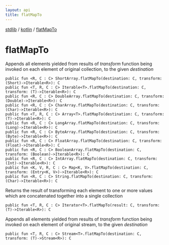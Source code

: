 ```yaml
---
layout: api
title: flatMapTo
---
```

[stdlib](../index.html) / [kotlin](index.html) / [flatMapTo](flatMapTo.html)

# flatMapTo
Appends all elements yielded from results of *transform* function being invoked on each element of original collection, to the given *destination*
```
public fun <R, C : C> ShortArray.flatMapTo(destination: C, transform: (Short)->Iterable<R>): C
public fun <T, R, C : C> Iterable<T>.flatMapTo(destination: C, transform: (T)->Iterable<R>): C
public fun <R, C : C> DoubleArray.flatMapTo(destination: C, transform: (Double)->Iterable<R>): C
public fun <R, C : C> CharArray.flatMapTo(destination: C, transform: (Char)->Iterable<R>): C
public fun <T, R, C : C> Array<T>.flatMapTo(destination: C, transform: (T)->Iterable<R>): C
public fun <R, C : C> LongArray.flatMapTo(destination: C, transform: (Long)->Iterable<R>): C
public fun <R, C : C> ByteArray.flatMapTo(destination: C, transform: (Byte)->Iterable<R>): C
public fun <R, C : C> FloatArray.flatMapTo(destination: C, transform: (Float)->Iterable<R>): C
public fun <R, C : C> BooleanArray.flatMapTo(destination: C, transform: (Boolean)->Iterable<R>): C
public fun <R, C : C> IntArray.flatMapTo(destination: C, transform: (Int)->Iterable<R>): C
public fun <K, V, R, C : C> Map<K, V>.flatMapTo(destination: C, transform: (Entry<K, V>)->Iterable<R>): C
public fun <R, C : C> String.flatMapTo(destination: C, transform: (Char)->Iterable<R>): C
```
Returns the result of transforming each element to one or more values which are concatenated together into a single collection
```
public fun <T, R, C : C> Iterator<T>.flatMapTo(result: C, transform: (T)->Iterable<R>): C
```
Appends all elements yielded from results of *transform* function being invoked on each element of original stream, to the given *destination*
```
public fun <T, R, C : C> Stream<T>.flatMapTo(destination: C, transform: (T)->Stream<R>): C
```
